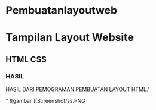# Pembuatanlayoutweb
# Tampilan Layout Website
## HTML CSS

### HASIL
<P>HASIL DARI PEMOGRAMAN PEMBUATAN LAYOUT HTML."</p>"
![gambar ](Screenshot/ss.PNG
